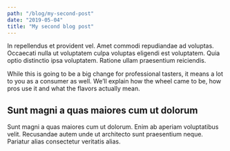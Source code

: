 ```yaml
---
path: "/blog/my-second-post"
date: "2019-05-04"
title: "My second blog post"
---
```


In repellendus et provident vel. Amet commodi repudiandae ad voluptas.
Occaecati nulla ut voluptatem culpa voluptas eligendi est voluptatem.
Quia optio distinctio ipsa voluptatem. Ratione ullam praesentium reiciendis.

While this is going to be a big change for professional tasters, it means a lot to you as a consumer as well. We’ll explain how the wheel came to be, how pros use it and what the flavors actually mean.

## Sunt magni a quas maiores cum ut dolorum

Sunt magni a quas maiores cum ut dolorum. Enim ab aperiam voluptatibus velit.
Recusandae autem unde ut architecto sunt praesentium neque.
Pariatur alias consectetur veritatis alias.
